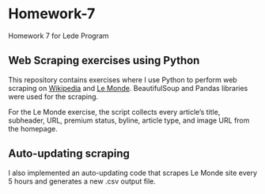 # Homework-7
Homework 7 for Lede Program

## Web Scraping exercises using Python

This repository contains exercises where I use Python to perform web scraping on [Wikipedia](https://en.wikipedia.org/wiki/List_of_presidents_of_the_United_States) and [Le Monde](https://www.lemonde.fr). BeautifulSoup and Pandas libraries were used for the scraping.

For the Le Monde exercise, the script collects every article’s title, subheader, URL, premium status, byline, article type, and image URL from the homepage.

## Auto-updating scraping

I also implemented an auto-updating code that scrapes Le Monde site every 5 hours and generates a new .csv output file.